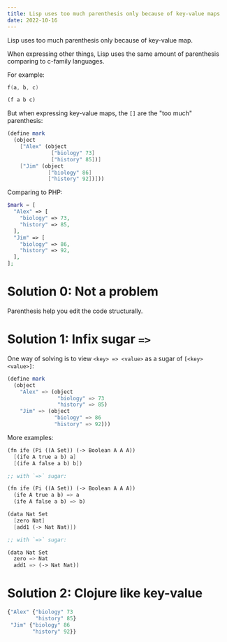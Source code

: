 ```yaml
---
title: Lisp uses too much parenthesis only because of key-value maps
date: 2022-10-16
---
```


Lisp uses too much parenthesis only because of key-value map.

When expressing other things,
Lisp uses the same amount of parenthesis
comparing to c-family languages.

For example:

```c
f(a, b, c)
```

```scheme
(f a b c)
```

But when expressing key-value maps,
the `[]` are the "too much" parenthesis:

```scheme
(define mark
  (object
    ["Alex" (object
              ["biology" 73]
              ["history" 85])]
    ["Jim" (object
             ["biology" 86]
             ["history" 92])]))
```

Comparing to PHP:

```php
$mark = [
  "Alex" => [
    "biology" => 73,
    "history" => 85,
  ],
  "Jim" => [
    "biology" => 86,
    "history" => 92,
  ],
];
```

# Solution 0: Not a problem

Parenthesis help you edit the code structurally.

# Solution 1: Infix sugar `=>`

One way of solving is to view `<key> => <value>` as a sugar of `[<key> <value>]`:

```scheme
(define mark
  (object
    "Alex" => (object
                "biology" => 73
                "history" => 85)
    "Jim" => (object
               "biology" => 86
               "history" => 92)))
```

More examples:

```scheme
(fn ife (Pi ((A Set)) (-> Boolean A A A))
  [(ife A true a b) a]
  [(ife A false a b) b])

;; with `=>` sugar:

(fn ife (Pi ((A Set)) (-> Boolean A A A))
  (ife A true a b) => a
  (ife A false a b) => b)
```

```scheme
(data Nat Set
  [zero Nat]
  [add1 (-> Nat Nat)])

;; with `=>` sugar:

(data Nat Set
  zero => Nat
  add1 => (-> Nat Nat))
```

# Solution 2: Clojure like key-value

```clojure
{"Alex" {"biology" 73
         "history" 85}
 "Jim" {"biology" 86
        "history" 92}}
```
